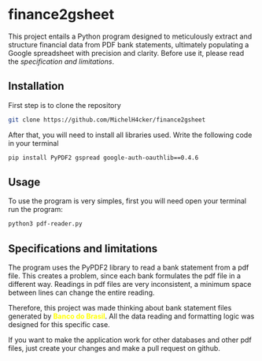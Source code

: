 # finance2gsheet
This project entails a Python program designed to meticulously extract and structure financial data from PDF bank statements, ultimately populating a Google spreadsheet with precision and clarity. Before use it, please read the *specification and limitations*.

## Installation
First step is to clone the repository
    
```bash
git clone https://github.com/MichelH4cker/finance2gsheet 
```

After that, you will need to install all libraries used. Write the following code in your terminal

```bash
pip install PyPDF2 gspread google-auth-oauthlib==0.4.6

```

## Usage 
To use the program is very simples, first you will need open your terminal run the program:

```bash
python3 pdf-reader.py
```

## Specifications and limitations
The program uses the PyPDF2 library to read a bank statement from a pdf file. This creates a problem, since each bank formulates the pdf file in a different way. Readings in pdf files are very inconsistent, a minimum space between lines can change the entire reading.

Therefore, this project was made thinking about bank statement files generated by <span style="color:Yellow"><b>Banco do Brasil</b></span>. All the data reading and formatting logic was designed for this specific case.

If you want to make the application work for other databases and other pdf files, just create your changes and make a pull request on github.
